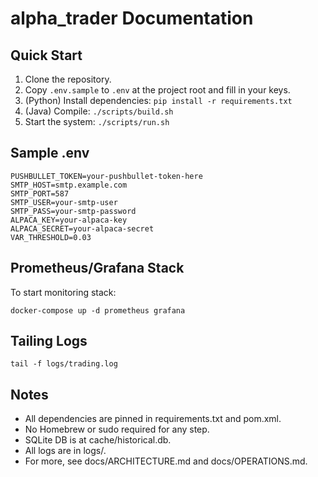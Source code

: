 # alpha_trader Documentation

## Quick Start

1. Clone the repository.
2. Copy `.env.sample` to `.env` at the project root and fill in your keys.
3. (Python) Install dependencies: `pip install -r requirements.txt`
4. (Java) Compile: `./scripts/build.sh`
5. Start the system: `./scripts/run.sh`

## Sample .env

```
PUSHBULLET_TOKEN=your-pushbullet-token-here
SMTP_HOST=smtp.example.com
SMTP_PORT=587
SMTP_USER=your-smtp-user
SMTP_PASS=your-smtp-password
ALPACA_KEY=your-alpaca-key
ALPACA_SECRET=your-alpaca-secret
VAR_THRESHOLD=0.03
```

## Prometheus/Grafana Stack

To start monitoring stack:

```
docker-compose up -d prometheus grafana
```

## Tailing Logs

```
tail -f logs/trading.log
```

## Notes
- All dependencies are pinned in requirements.txt and pom.xml.
- No Homebrew or sudo required for any step.
- SQLite DB is at cache/historical.db.
- All logs are in logs/.
- For more, see docs/ARCHITECTURE.md and docs/OPERATIONS.md.
